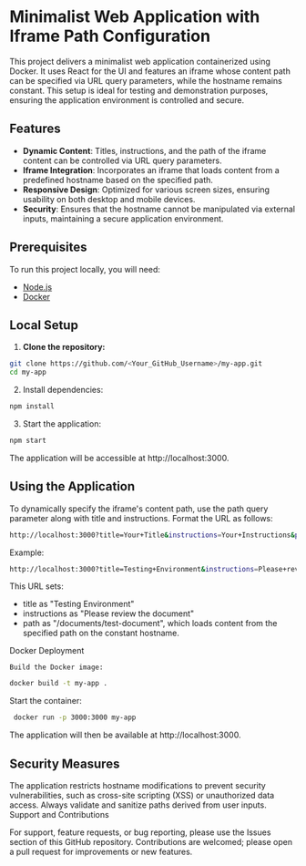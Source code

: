 # Minimalist Web Application with Iframe Path Configuration

This project delivers a minimalist web application containerized using Docker. It uses React for the UI and features an iframe whose content path can be specified via URL query parameters, while the hostname remains constant. This setup is ideal for testing and demonstration purposes, ensuring the application environment is controlled and secure.

## Features

- **Dynamic Content**: Titles, instructions, and the path of the iframe content can be controlled via URL query parameters.
- **Iframe Integration**: Incorporates an iframe that loads content from a predefined hostname based on the specified path.
- **Responsive Design**: Optimized for various screen sizes, ensuring usability on both desktop and mobile devices.
- **Security**: Ensures that the hostname cannot be manipulated via external inputs, maintaining a secure application environment.

## Prerequisites

To run this project locally, you will need:

- [Node.js](https://nodejs.org/)
- [Docker](https://www.docker.com/)

## Local Setup

1. **Clone the repository:**
```bash
git clone https://github.com/<Your_GitHub_Username>/my-app.git
cd my-app
```
2. Install dependencies:

```bash
npm install
```

3. Start the application:

```bash
npm start
```
The application will be accessible at http://localhost:3000.

## Using the Application

To dynamically specify the iframe's content path, use the path query parameter along with title and instructions. Format the URL as follows:

```bash
http://localhost:3000?title=Your+Title&instructions=Your+Instructions&path=/your-path
```

Example:
```bash
http://localhost:3000?title=Testing+Environment&instructions=Please+review+the+document&path=/documents/test-document
```

This URL sets:
- title as "Testing Environment"
- instructions as "Please review the document"
- path as "/documents/test-document", which loads content from the specified path on the constant hostname.

Docker Deployment

    Build the Docker image:

```bash
docker build -t my-app .
```

Start the container:

```bash
 docker run -p 3000:3000 my-app
```

The application will then be available at http://localhost:3000.

## Security Measures

The application restricts hostname modifications to prevent security vulnerabilities, such as cross-site scripting (XSS) or unauthorized data access. Always validate and sanitize paths derived from user inputs.
Support and Contributions

For support, feature requests, or bug reporting, please use the Issues section of this GitHub repository. Contributions are welcomed; please open a pull request for improvements or new features.
